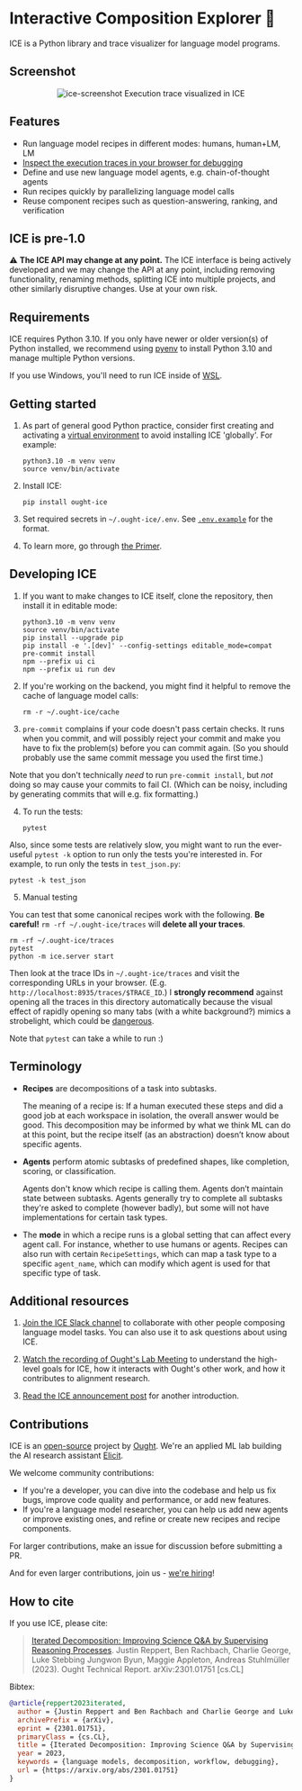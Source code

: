 # Interactive Composition Explorer 🧊

ICE is a Python library and trace visualizer for language model programs.

## Screenshot

<p align="center">
  <img alt="ice-screenshot" src="https://user-images.githubusercontent.com/382515/192681645-6ed87072-2dc6-4982-92d1-8de209bc3ef6.png" />
  Execution trace visualized in ICE
</p>

## Features

- Run language model recipes in different modes: humans, human+LM, LM
- [Inspect the execution traces in your browser for debugging](https://github.com/oughtinc/ice/wiki/ICE-UI-guide)
- Define and use new language model agents, e.g. chain-of-thought agents
- Run recipes quickly by parallelizing language model calls
- Reuse component recipes such as question-answering, ranking, and verification

## ICE is pre-1.0

:warning: **The ICE API may change at any point.** The ICE interface is being actively developed and we may change the API at any point, including removing functionality, renaming methods, splitting ICE into multiple projects, and other similarly disruptive changes. Use at your own risk.

## Requirements

ICE requires Python 3.10. If you only have newer or older version(s) of Python installed, we recommend using [pyenv](https://github.com/pyenv/pyenv) to install Python 3.10 and manage multiple Python versions.

If you use Windows, you'll need to run ICE inside of [WSL](https://learn.microsoft.com/en-us/windows/wsl/install).

## Getting started

1. As part of general good Python practice, consider first creating and activating a [virtual environment](https://docs.python.org/3/library/venv.html) to avoid installing ICE 'globally'. For example:

   ```shell
   python3.10 -m venv venv
   source venv/bin/activate
   ```

1. Install ICE:

   ```shell
   pip install ought-ice
   ```

1. Set required secrets in `~/.ought-ice/.env`. See [`.env.example`](https://github.com/oughtinc/ice/blob/main/.env.example) for the format.

1. To learn more, go through [the Primer](https://primer.ought.org/).

## Developing ICE

1. If you want to make changes to ICE itself, clone the repository, then install it in editable mode:

   ```shell
   python3.10 -m venv venv
   source venv/bin/activate
   pip install --upgrade pip
   pip install -e '.[dev]' --config-settings editable_mode=compat
   pre-commit install
   npm --prefix ui ci
   npm --prefix ui run dev
   ```

2. If you're working on the backend, you might find it helpful to remove the cache of language model calls:

   ```shell
   rm -r ~/.ought-ice/cache
   ```

3. `pre-commit` complains if your code doesn't pass certain checks. It runs when you commit, and will possibly reject your commit and make you have to fix the problem(s) before you can commit again. (So you should probably use the same commit message you used the first time.)

Note that you don't technically _need_ to run `pre-commit install`, but _not_ doing so may cause your commits to fail CI. (Which can be noisy, including by generating commits that will e.g. fix formatting.)

4. To run the tests:

   ```shell
   pytest
   ```

Also, since some tests are relatively slow, you might want to run the ever-useful `pytest -k` option to run only the tests you're interested in. For example, to run only the tests in `test_json.py`:

```shell
pytest -k test_json
```

5. Manual testing

You can test that some canonical recipes work with the following. **Be careful!** `rm -rf ~/.ought-ice/traces` will **delete all your traces**.

```
rm -rf ~/.ought-ice/traces
pytest
python -m ice.server start
```

Then look at the trace IDs in `~/.ought-ice/traces` and visit the corresponding URLs in your browser. (E.g. `http://localhost:8935/traces/$TRACE_ID`.) I **strongly recommend** against opening all the traces in this directory automatically because the visual effect of rapidly opening so many tabs (with a white background?) mimics a strobelight, which could be [dangerous](https://www.pennmedicine.org/updates/blogs/neuroscience-blog/2019/august/surprising-epilepsy-seizure-triggers).

Note that `pytest` can take a while to run :)

## Terminology

- **Recipes** are decompositions of a task into subtasks.

  The meaning of a recipe is: If a human executed these steps and did a good job at each workspace in isolation, the overall answer would be good. This decomposition may be informed by what we think ML can do at this point, but the recipe itself (as an abstraction) doesn’t know about specific agents.

- **Agents** perform atomic subtasks of predefined shapes, like completion, scoring, or classification.

  Agents don't know which recipe is calling them. Agents don’t maintain state between subtasks. Agents generally try to complete all subtasks they're asked to complete (however badly), but some will not have implementations for certain task types.

- The **mode** in which a recipe runs is a global setting that can affect every agent call. For instance, whether to use humans or agents. Recipes can also run with certain `RecipeSettings`, which can map a task type to a specific `agent_name`, which can modify which agent is used for that specific type of task.

## Additional resources

1. [Join the ICE Slack channel](https://join.slack.com/t/ice-1mh7029/shared_invite/zt-1h8118i28-tPDSulG8C~4dr5ZdAky1gg) to collaborate with other people composing language model tasks. You can also use it to ask questions about using ICE.

2. [Watch the recording of Ought's Lab Meeting](https://www.youtube.com/watch?v=cZqq4muY5_w) to understand the high-level goals for ICE, how it interacts with Ought's other work, and how it contributes to alignment research.

3. [Read the ICE announcement post](https://ought.org/updates/2022-10-06-ice-primer) for another introduction.

## Contributions

ICE is an [open-source](https://github.com/oughtinc/ice/blob/main/LICENSE.md) project by [Ought](https://ought.org/). We're an applied ML lab building the AI research assistant [Elicit](https://elicit.org/).

We welcome community contributions:

- If you're a developer, you can dive into the codebase and help us fix bugs, improve code quality and performance, or add new features.
- If you're a language model researcher, you can help us add new agents or improve existing ones, and refine or create new recipes and recipe components.

For larger contributions, make an issue for discussion before submitting a PR.

And for even larger contributions, join us - [we're hiring](https://ought.org/careers)!

## How to cite

If you use ICE, please cite:

> [Iterated Decomposition: Improving Science Q&A by Supervising Reasoning Processes](https://arxiv.org/abs/2301.01751). Justin Reppert, Ben Rachbach, Charlie George, Luke Stebbing Jungwon Byun, Maggie Appleton, Andreas Stuhlmüller (2023). Ought Technical Report. arXiv:2301.01751 [cs.CL]

Bibtex:

```bibtex
@article{reppert2023iterated,
  author = {Justin Reppert and Ben Rachbach and Charlie George and Luke Stebbing and Jungwon Byun and Maggie Appleton and Andreas Stuhlm\"{u}ller},
  archivePrefix = {arXiv},
  eprint = {2301.01751},
  primaryClass = {cs.CL},
  title = {Iterated Decomposition: Improving Science Q&A by Supervising Reasoning Processes},
  year = 2023,
  keywords = {language models, decomposition, workflow, debugging},
  url = {https://arxiv.org/abs/2301.01751}
}
```
